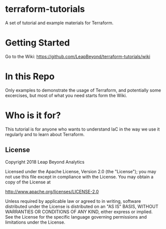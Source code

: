 # terraform-tutorials
A set of tutorial and example materials for Terraform.

# Getting Started

Go to the Wiki: https://github.com/LeapBeyond/terraform-tutorials/wiki

# In this Repo

Only examples to demonstrate the usage of Terraform, and potentially some excercises, but most of what you need starts form the Wiki.

# Who is it for?

This tutorial is for anyone who wants to understand IaC in the way we use it regularly and to learn about Terraform.

## License
Copyright 2018 Leap Beyond Analytics

Licensed under the Apache License, Version 2.0 (the "License");
you may not use this file except in compliance with the License.
You may obtain a copy of the License at

   http://www.apache.org/licenses/LICENSE-2.0

Unless required by applicable law or agreed to in writing, software
distributed under the License is distributed on an "AS IS" BASIS,
WITHOUT WARRANTIES OR CONDITIONS OF ANY KIND, either express or implied.
See the License for the specific language governing permissions and
limitations under the License.
